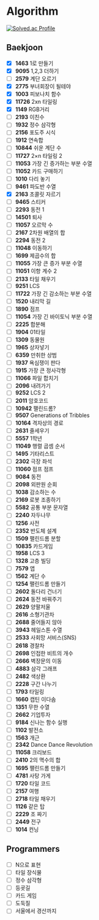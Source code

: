 # Algorithm

[![Solved.ac Profile](http://mazassumnida.wtf/api/v2/generate_badge?boj=hwk0602)](https://solved.ac/hwk0602/)

## Baekjoon

- [x] __1463__ 1로 만들기
- [x] __9095__ 1,2,3 더하기
- [ ] __2579__ 계단 오르기
- [x] __2775__ 부녀회장이 될테야
- [x] __1003__ 피보나치 함수
- [x] __11726__ 2xn 타일링
- [x] __1149__ RGB거리
- [ ] __2193__ 이친수 
- [ ] __1932__ 정수 삼각형
- [ ] __2156__ 포도주 시식  
- [ ] __1912__ 연속합   
- [ ] __10844__ 쉬운 계단 수   
- [ ] __11727__ 2×n 타일링 2   
- [ ] __11053__ 가장 긴 증가하는 부분 수열  
- [ ] __11052__ 카드 구매하기
- [ ] __1010__ 다리 놓기
- [ ] __9461__ 파도반 수열
- [x] __2163__ 초콜릿 자르기
- [ ] __9465__   스티커  
- [ ] __2293__   동전 1   
- [ ] __14501__   퇴사  
- [ ] __11057__   오르막 수 
- [ ] __2167__   2차원 배열의 합
- [ ] __2294__   동전 2  
- [ ] __11048__   이동하기 
- [ ] __1699__   제곱수의 합  
- [ ] __11055__   가장 큰 증가 부분 수열
- [ ] __11051__   이항 계수 2 
- [ ] __2133__  타일 채우기
- [ ] __9251__   LCS
- [ ] __11722__   가장 긴 감소하는 부분 수열 
- [ ] __1520__   내리막 길  
- [ ] __1890__   점프  
- [ ] __11054__   가장 긴 바이토닉 부분 수열  
- [ ] __2225__   합분해  
- [ ] __1904__   01타일   
- [ ] __1309__   동물원 
- [ ] __1965__   상자넣기   
- [ ] __6359__   만취한 상범  
- [ ] __1937__  욕심쟁이 판다   
- [ ] __1915__   가장 큰 정사각형  
- [ ] __11066__   파일 합치기  
- [ ] __2096__   내려가기
- [ ] __9252__   LCS 2 
- [ ] __2011__   암호코드  
- [ ] __10942__   팰린드롬?
- [ ] __9507__   Generations of Tribbles 
- [ ] __10164__   격자상의 경로  
- [ ] __2631__   줄세우기  
- [ ] __5557__   1학년 
- [ ] __11049__   행렬 곱셈 순서
- [ ] __1495__   기타리스트  
- [ ] __2302__   극장 좌석 
- [ ] __11060__   점프 점프 
- [ ] __9084__   동전  
- [ ] __2098__  외판원 순회   
- [ ] __1038__   감소하는 수 
- [ ] __2169__   로봇 조종하기  
- [ ] __5582__   공통 부분 문자열 
- [ ] __2240__   자두나무 
- [ ] __1256__   사전 
- [ ] __2352__   반도체 설계 
- [ ] __1509__   팰린드롬 분할   
- [ ] __10835__   카드게임 
- [ ] __1958__   LCS 3 
- [ ] __1328__   고층 빌딩 
- [ ] __7579__   앱   
- [ ] __1562__   계단 수  
- [ ] __1254__   팰린드롬 만들기
- [ ] __2602__   돌다리 건너기  
- [ ] __2624__   동전 바꿔주기   
- [ ] __2629__   양팔저울  
- [ ] __2616__   소형기관차 
- [ ] __2688__   줄어들지 않아 
- [ ] __3943__   헤일스톤 수열 
- [ ] __2533__   사회망 서비스(SNS)
- [ ] __2618__   경찰차 
- [ ] __2698__   인접한 비트의 개수
- [ ] __2666__   벽장문의 이동
- [ ] __4883__   삼각 그래프
- [ ] __2482__   색상환
- [ ] __2228__   구간 나누기
- [ ] __1793__  타일링
- [ ] __1660__   캡틴 이다솜
- [ ] __1351__   무한 수열
- [ ] __2662__   기업투자
- [ ] __9184__   신나는 함수 실행
- [ ] __1102__   발전소
- [ ] __1563__   개근   
- [ ] __2342__   Dance Dance Revolution
- [ ] __11058__   크리보드   
- [ ] __2410__   2의 멱수의 합   
- [ ] __1695__   팰린드롬 만들기   
- [ ] __4781__   사탕 가게   
- [ ] __1720__   타일 코드   
- [ ] __2157__   여행   
- [ ] __2718__   타일 채우기   
- [ ] __1126__   같은 탑   
- [ ] __2229__   조 짜기   
- [ ] __2449__   전구
- [ ] __1014__   컨닝

## Programmers

- [ ] N으로 표현
- [ ] 타일 장식물
- [ ] 정수 삼각형
- [ ] 등굣길
- [ ] 카드 게임
- [ ] 도둑질
- [ ] 서울에서 경산까지
